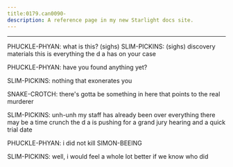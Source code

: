 ```yaml
---
title:0179.can0090-
description: A reference page in my new Starlight docs site.
---
```

----- 
PHUCKLE-PHYAN: what is this? 
 (sighs) 
SLIM-PICKINS: (sighs) discovery materials
 this is everything the d
a
 has on your 
case
 
PHUCKLE-PHYAN: have you found anything yet? 
 
SLIM-PICKINS: nothing that exonerates you
 
SNAKE-CROTCH: there's gotta be something in here that points to the real murderer


SLIM-PICKINS: unh-unh
 my staff has already been over everything
 there may be a 
time crunch
 the d
a
 is pushing for a grand jury hearing and a quick trial 
date
 
PHUCKLE-PHYAN: i did not kill SIMON-BEEING
 
SLIM-PICKINS: well, i would feel a whole lot better if we know who did
 
